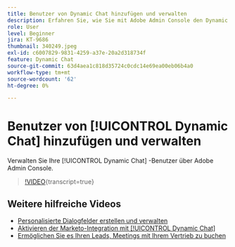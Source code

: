 ```yaml
---
title: Benutzer von Dynamic Chat hinzufügen und verwalten
description: Erfahren Sie, wie Sie mit Adobe Admin Console den Dynamic Chat-Benutzerzugriff verwalten können.
role: User
level: Beginner
jira: KT-9686
thumbnail: 340249.jpeg
exl-id: c6007829-9831-4259-a37e-20a2d318734f
feature: Dynamic Chat
source-git-commit: 63d4aea1c818d35724c0cdc14e69ea00eb06b4a0
workflow-type: tm+mt
source-wordcount: '62'
ht-degree: 0%

---
```


# Benutzer von [!UICONTROL Dynamic Chat] hinzufügen und verwalten

Verwalten Sie Ihre [!UICONTROL Dynamic Chat] -Benutzer über Adobe Admin Console.

>[!VIDEO](https://video.tv.adobe.com/v/340249/?quality=12&learn=on){transcript=true}

## Weitere hilfreiche Videos

* [Personalisierte Dialogfelder erstellen und verwalten](dialogue-management.md)
* [Aktivieren der Marketo-Integration mit [!UICONTROL Dynamic Chat]](marketo-integration.md)
* [Ermöglichen Sie es Ihren Leads, Meetings mit Ihrem Vertrieb zu buchen](meeting-booking.md)
